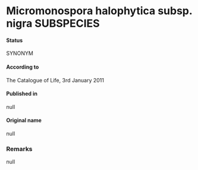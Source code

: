 Micromonospora halophytica subsp. nigra SUBSPECIES
=======

#### Status
SYNONYM

#### According to
The Catalogue of Life, 3rd January 2011

#### Published in
null

#### Original name
null

### Remarks
null